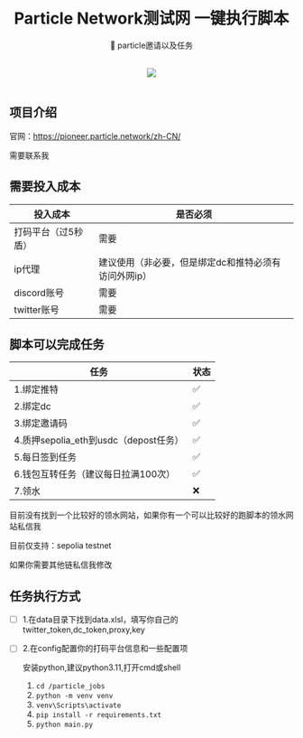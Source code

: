<div align="center">
    <h1> Particle Network测试网 一键执行脚本</h1>
    <p>🚀 particle邀请以及任务</p>
	<br>
 	<a href = "https://t.me/eth_9271"><img src="https://img.shields.io/static/v1?style=social&logo=telegram&label=chat&message=studio&label=chat" ></a>
	<br>
	<br>
</div>



## 项目介绍

官网：https://pioneer.particle.network/zh-CN/

需要联系我

## 需要投入成本

| 投入成本            | 是否必须                                             |
| ------------------- | ---------------------------------------------------- |
| 打码平台（过5秒盾） | 需要                                                 |
| ip代理              | 建议使用（非必要，但是绑定dc和推特必须有访问外网ip） |
| discord账号         | 需要                                                 |
| twitter账号         | 需要                                                 |

## 脚本可以完成任务

| 任务                                  | 状态 |
| ------------------------------------- | ---- |
| 1.绑定推特                            | ✅    |
| 2.绑定dc                              | ✅    |
| 3.绑定邀请码                          | ✅    |
| 4.质押sepolia_eth到usdc（depost任务） | ✅    |
| 5.每日签到任务                        | ✅    |
| 6.钱包互转任务（建议每日拉满100次）   | ✅    |
| 7.领水                                | ❌    |

目前没有找到一个比较好的领水网站，如果你有一个可以比较好的跑脚本的领水网站私信我

目前仅支持：sepolia testnet

如果你需要其他链私信我修改

## 任务执行方式

- [ ] 1.在data目录下找到data.xlsl，填写你自己的twitter_token,dc_token,proxy,key

- [ ] 2.在config配置你的打码平台信息和一些配置项

    安装python,建议python3.11,打开cmd或shell

  1. `cd /particle_jobs`
  2. `python -m venv venv`
  3. `venv\Scripts\activate`
  4. `pip install -r requirements.txt`
  5. `python main.py`

